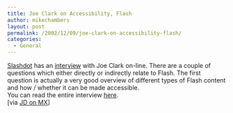 ```yaml
---
title: Joe Clark on Accessibility, Flash
author: mikechambers
layout: post
permalink: /2002/12/09/joe-clark-on-accessibility-flash/
categories:
  - General
---
```



[Slashdot][1] has an [interview][2] with Joe Clark on-line. There are a couple of questions which either directly or indirectly relate to Flash. The first question is actually a very good overview of different types of Flash content and how / whether it can be made accessible.  
You can read the entire interview [here][2].  
[via [JD on MX][3]]

 [1]: http://www.slashdot.org
 [2]: http://interviews.slashdot.org/interviews/02/12/09/1446221.shtml?tid=95
 [3]: http://jdmx.blogspot.com/2002_12_08_jdmx_archive.html#85735047